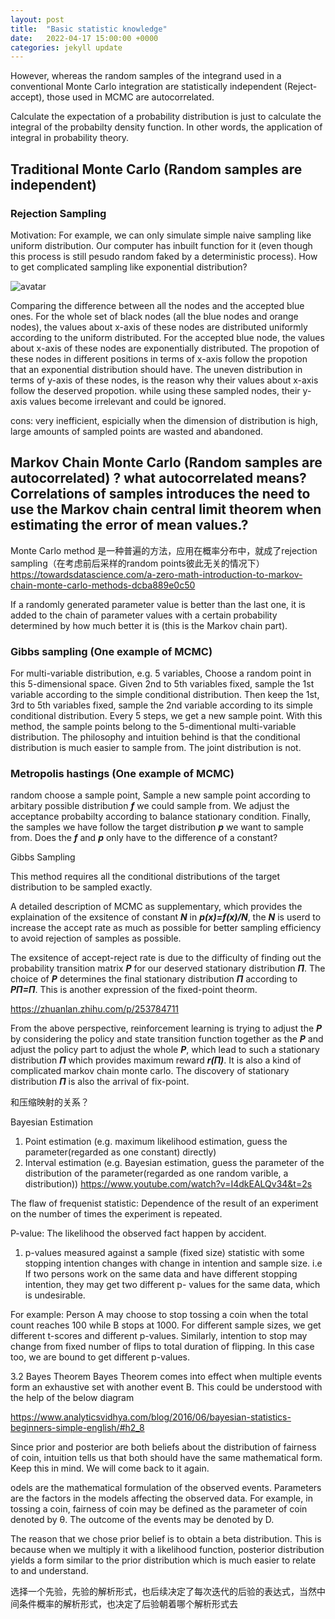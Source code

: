 ```yaml
---
layout: post
title:  "Basic statistic knowledge"
date:   2022-04-17 15:00:00 +0000
categories: jekyll update
---
```


However, whereas the random samples of the integrand used in a conventional Monte Carlo integration are statistically independent (Reject-accept), those used in MCMC are autocorrelated. 

Calculate the expectation of a probability distribution is just to calculate the integral of the probabilty density function. In other words, the application of integral in probability theory.

## Traditional Monte Carlo (Random samples are independent)

### Rejection Sampling

Motivation:
For example, we can only simulate simple naive sampling like uniform distribution. Our computer has inbuilt function for it (even though this process is still pesudo random faked by a deterministic process).  How to get complicated sampling like exponential distribution? 

![avatar](./Image/Rejection_Sampling.png)

Comparing the difference between all the nodes and the accepted blue ones. For the whole set of black nodes (all the blue nodes and orange nodes), the values about x-axis of these nodes are distributed uniformly according to the uniform distributed. For the accepted blue node, the values about x-axis of these nodes are exponentially distributed. The propotion of these nodes in different positions in terms of x-axis follow the propotion that an exponential distribution should have. The uneven distribution in terms of y-axis of these nodes, is the reason why their values about x-axis follow the deserved propotion. while using these sampled nodes, their y-axis values become irrelevant and could be ignored.

cons: very inefficient, espicially when the dimension of distribution is high, large amounts of sampled points are wasted and abandoned.



## Markov Chain Monte Carlo (Random samples are autocorrelated) ? what autocorrelated means? Correlations of samples introduces the need to use the Markov chain central limit theorem when estimating the error of mean values.?

Monte Carlo method 是一种普遍的方法，应用在概率分布中，就成了rejection sampling（在考虑前后采样的random points彼此无关的情况下）
https://towardsdatascience.com/a-zero-math-introduction-to-markov-chain-monte-carlo-methods-dcba889e0c50


 If a randomly generated parameter value is better than the last one, it is added to the chain of parameter values with a certain probability determined by how much better it is (this is the Markov chain part).




### Gibbs sampling (One example of MCMC)

For multi-variable distribution, e.g. 5 variables, Choose a random point in this 5-dimensional space. Given 2nd to 5th variables fixed, sample the 1st variable according to the simple conditional distribution. Then keep the 1st, 3rd to 5th variables fixed, sample the 2nd variable according to its simple conditional distribution. Every 5 steps, we get a new sample point. With this method, the sample points belong to the 5-dimentional multi-variable distribution.
The philosophy and intuition behind is that the conditional distribution is much easier to sample from. The joint distribution is not.


### Metropolis hastings (One example of MCMC)

random choose a sample point, Sample a new sample point according to arbitary possible distribution ***f*** we could sample from. We adjust the acceptance probabilty according to balance stationary condition. Finally, the samples we have follow the target distribution ***p*** we want to sample from. Does the ***f*** and ***p*** only have to the difference of a constant?

Gibbs Sampling

This method requires all the conditional distributions of the target distribution to be sampled exactly.

A detailed description of MCMC as supplementary, which provides the explaination of the exsitence of constant ***N*** in ***p(x)=f(x)/N***, the ***N*** is userd to increase the accept rate as much as possible for better sampling efficiency to avoid rejection of samples as possible.

The exsitence of accept-reject rate is due to the difficulty of finding out the probability transition matrix ***P*** for our deserved stationary distribution ***Π***. The choice of ***P*** determines the final stationary distribution ***Π*** according to  ***PΠ=Π***. This is  another expression of the fixed-point theorm.

https://zhuanlan.zhihu.com/p/253784711

From the above perspective, reinforcement learning is trying to adjust the ***P*** by considering the policy and state transition function together as the ***P***  and adjust the policy part to adjust the whole ***P***, which lead to such a stationary distribution ***Π*** which provides maximum reward ***r(Π)***. It is also a kind of complicated markov chain monte carlo. The discovery of stationary distribution ***Π*** is also the arrival of fix-point.

和压缩映射的关系？


Bayesian Estimation

1. Point estimation (e.g. maximum likelihood estimation, guess the parameter(regarded as one constant) directly)
2. Interval estimation (e.g. Bayesian estimation, guess the parameter of the distribution of the parameter(regarded as one random varible, a distribution))
https://www.youtube.com/watch?v=I4dkEALQv34&t=2s


The flaw of frequenist statistic:
Dependence of the result of an experiment on the number of times the experiment is repeated.

P-value: The likelihood the observed fact happen by accident.

1. p-values measured against a sample (fixed size) statistic with some stopping intention changes with change in intention and sample size. i.e If two persons work on the same data and have different stopping intention, they may get two different  p- values for the same data, which is undesirable.

For example: Person A may choose to stop tossing a coin when the total count reaches 100 while B stops at 1000. For different sample sizes, we get different t-scores and different p-values. Similarly, intention to stop may change from fixed number of flips to total duration of flipping. In this case too, we are bound to get different p-values.





3.2 Bayes Theorem
Bayes Theorem comes into effect when multiple events form an exhaustive set with another event B. This could be understood with the help of the below diagram

https://www.analyticsvidhya.com/blog/2016/06/bayesian-statistics-beginners-simple-english/#h2_8


Since prior and posterior are both beliefs about the distribution of fairness of coin, intuition tells us that both should have the same mathematical form. Keep this in mind. We will come back to it again.

odels are the mathematical formulation of the observed events. Parameters are the factors in the models affecting the observed data. For example, in tossing a coin, fairness of coin may be defined as the parameter of coin denoted by θ. The outcome of the events may be denoted by D.


The reason that we chose prior belief is to obtain a beta distribution. This is because when we multiply it with a likelihood function, posterior distribution yields a form similar to the prior distribution which is much easier to relate to and understand.



选择一个先验，先验的解析形式，也后续决定了每次迭代的后验的表达式，当然中间条件概率的解析形式，也决定了后验朝着哪个解析形式去
